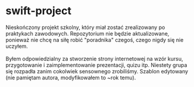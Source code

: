 # swift-project

Nieskończony projekt szkolny, który miał zostać zrealizowany po praktykach zawodowych. Repozytorium nie będzie aktualizowane, ponieważ nie chcę na siłę robić "poradnika" czegoś, czego nigdy się nie uczyłem.<br /><br /> Byłem odpowiedzialny za stworzenie strony internetowej na wzór kursu, przygotowanie i zaimplementowanie prezentacji, quizu itp. Niestety grupa się rozpadła zanim cokolwiek sensownego zrobiliśmy. Szablon edytowany (nie pamiętam autora, modyfikowałem to ~rok temu).